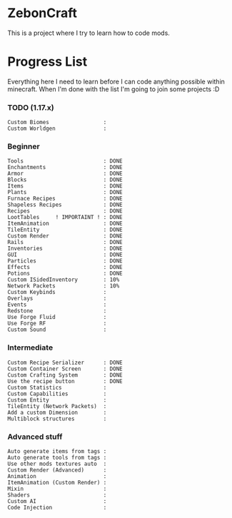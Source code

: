 # ZebonCraft

This is a project where I try to learn how to code mods.

# Progress List

Everything here I need to learn before I can code anything possible within minecraft.
When I'm done with the list I'm going to join some projects :D


### TODO (1.17.x)
```
Custom Biomes                 :
Custom Worldgen               :
```

### Beginner
```
Tools                         : DONE
Enchantments                  : DONE
Armor                         : DONE
Blocks                        : DONE
Items                         : DONE
Plants                        : DONE
Furnace Recipes               : DONE
Shapeless Recipes             : DONE
Recipes                       : DONE
LootTables     ! IMPORTAINT ! : DONE
ItemAnimation                 : DONE
TileEntity                    : DONE
Custom Render                 : DONE
Rails                         : DONE
Inventories                   : DONE
GUI                           : DONE
Particles                     : DONE
Effects                       : DONE
Potions                       : DONE
Custom ISidedInventory        : 10%
Network Packets               : 10%
Custom Keybinds               :
Overlays                      :
Events                        :
Redstone                      :
Use Forge Fluid               :
Use Forge RF                  :
Custom Sound                  :
```

### Intermediate
```
Custom Recipe Serializer      : DONE
Custom Container Screen       : DONE
Custom Crafting System        : DONE
Use the recipe button         : DONE
Custom Statistics             :
Custom Capabilities           :
Custom Entity                 :
TileEntity (Network Packets)  :
Add a custom Dimension        :
Multiblock structures         :
```

### Advanced stuff
```
Auto generate items from tags :
Auto generate tools from tags :
Use other mods textures auto  :
Custom Render (Advanced)      :
Animation                     :
ItemAnimation (Custom Render) :
Mixin                         :
Shaders                       :
Custom AI                     :
Code Injection                :
```
